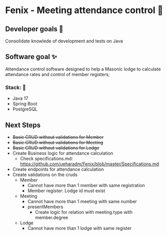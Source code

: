 
# Fenix - Meeting attendance control 📝  
 

## Developer goals 🚀  
Consolidate knowlede of development and tests on Java

## Software goal ✨  
Attendance control software designed to help a Masonic lodge to calculate attendance rates and control of member registers;

### Stack: 📝
- Java 17
- Spring Boot
- PostgreSQL

## Next Steps
- <s>Basic CRUD without validations for Member
- Basic CRUD without validations for Meeting
- Basic CRUD without validations for Lodge</s>
- Create Business logic for attendance calculation
  - Check specifications.md: https://github.com/ueharadm/Fenix/blob/master/Specifications.md
- Create endpoints for attendance calculation
- Create validations on the cruds
    - Member
      - Cannot have more than 1 member with same registration
      - Member register: Lodge id must exist
    - Meeting
      - Cannot have more than 1 meeting with same number
      - presentMembers
        - Create logic for relation with meeting.type with member.degree
    - Lodge
      - Cannot have more than 1 lodge with same register
